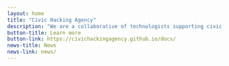 ```yaml
---
layout: home
title: "Civic Hacking Agency"
description: "We are a collaborative of technologists supporting civic organizations, and one another."
button-title: Learn more
button-link: https://civichackingagency.github.io/docs/
news-title: News
news-link: news/
---
```

